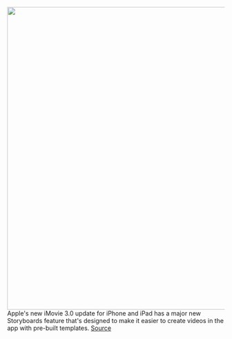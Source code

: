 <img src='https://cdn.vox-cdn.com/thumbor/8PsZfCzD2Ztvn3qaAEb0bmAejD8=/0x0:1960x1400/1200x800/filters:focal(824x544:1136x856)/cdn.vox-cdn.com/uploads/chorus_image/image/70740902/Apple_iMovie_features_storyboards.0.jpg' width='700px' /><br/>
Apple's new iMovie 3.0 update for iPhone and iPad has a major new Storyboards feature that's designed to make it easier to create videos in the app with pre-built templates.
<a href='https://www.theverge.com/2022/4/12/23022253/apple-imovie-3-0-update-storyboards-templates-magic-movie'> Source <a/>